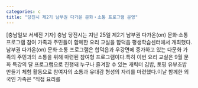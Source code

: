 ```yaml
---
categories: c
title: "당진시 제2기 남부권 다가온 문화‧소통 프로그램 운영"
---
```

[충남일보 서세진 기자] 충남 당진시는 지난 25일 제2기 남부권 다가온(on) 문화‧소통 프로그램 참여 가족과 주민들이 함께한 요리 교실을 합덕읍 평생학습센터에서 개최했다.남부권 다가온(on) 문화·소통 프로그램은 합덕읍과 우강면에 증가하고 있는 다문화 가족의 주민과의 소통을 위해 마련된 참여형 프로그램이다.특히 이번 요리 교실은 9월 문화 특강의 달 프로그램으로 진행돼 누구나 즐겨할 수 있는 캐릭터 김밥, 토핑 유부초밥 만들기 체험 활동으로 참여자의 소통과 유대감 형성의 자리를 마련했다.이날 함께한 외국인 가족은 “직접 요리를